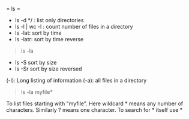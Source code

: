 = ls =

* ls -d */ : list only directories
* ls -l | wc -l : count number of files in a directory
* ls -lat: sort by time
* ls -latr: sort by time reverse
> ls -la
* ls -S
sort by size
* ls -Sr
sort by size reversed

(-l): Long listing of information
(-a): all files in a directory

> ls -la myfile*

To list files starting with "myfile". Here wildcard * means any number of characters. Similarly ? means one character. To search for * itself use \*



